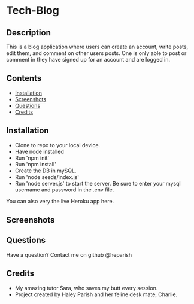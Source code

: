 # Tech-Blog

## Description 

This is a blog application where users can create an account, write posts, edit them, and comment on other users posts. One is only able to post or comment in they have signed up for an account and are logged in.

## Contents
* [Installation](#Installation)
* [Screenshots](#Screenshots)
* [Questions](#Questions)
* [Credits](#Credits)

## Installation

* Clone to repo to your local device.
* Have node installed
* Run 'npm init'
* Run 'npm install'
* Create the DB in mySQL.
* Run 'node seeds/index.js' 
* Run 'node server.js' to start the server.
Be sure to enter your mysql username and password in the .env file.

You can also very the live Heroku app here.

## Screenshots



## Questions

Have a question? Contact me on github @heparish 

## Credits

* My amazing tutor Sara, who saves my butt every session. 
* Project created by Haley Parish and her feline desk mate, Charlie.